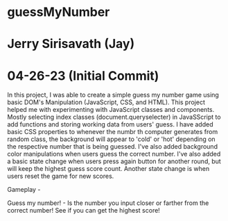 # guessMyNumber

# Jerry Sirisavath (Jay)

# 04-26-23 (Initial Commit)

In this project, I was able to create a simple guess my number game using basic DOM's Manipulation (JavaScript, CSS, and HTML). 
This project helped me with experimenting with JavaScript classes and components. Mostly selecting index classes (document.queryselecter) in JavaSScript to add functions and storing working data from users' guess. I have added basic CSS properties to whenever the numbr th computer generates from random class, the background will appear to 'cold' or 'hot' depending on the respective number that is being guessed. I've also added background color manipulations when users guess the correct number. I've also added a basic state change when users press again button for another round, but will keep the highest guess score count. Another state change is when users reset the game for new scores.

Gameplay - 

Guess my number! -  Is the number you input closer or farther from the correct number! See if you can get the highest score!
